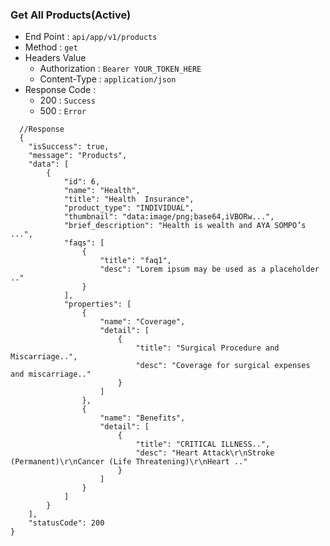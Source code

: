 
### Get All Products(Active)
- End Point   :  `api/app/v1/products`
- Method      : `get`
- Headers  Value  
  -  Authorization   :  `Bearer YOUR_TOKEN_HERE`
  -  Content-Type :  `application/json`
- Response Code :   
  - 200 : `Success`
  - 500 : `Error`
```jsons
  //Response
  {
    "isSuccess": true,
    "message": "Products",
    "data": [
        {
            "id": 6,
            "name": "Health",
            "title": "Health  Insurance",
            "product_type": "INDIVIDUAL",
            "thumbnail": "data:image/png;base64,iVBORw...",
            "brief_description": "Health is wealth and AYA SOMPO’s ...",
            "faqs": [
                {
                    "title": "faq1",
                    "desc": "Lorem ipsum may be used as a placeholder .."
                }
            ],
            "properties": [
                {
                    "name": "Coverage",
                    "detail": [
                        {
                            "title": "Surgical Procedure and Miscarriage..",
                            "desc": "Coverage for surgical expenses and miscarriage.."
                        }
                    ]
                },
                {
                    "name": "Benefits",
                    "detail": [
                        {
                            "title": "CRITICAL ILLNESS..",
                            "desc": "Heart Attack\r\nStroke (Permanent)\r\nCancer (Life Threatening)\r\nHeart .."
                        }
                    ]
                }
            ]
        }
    ],
    "statusCode": 200
}
```
